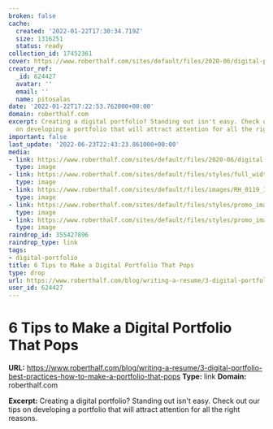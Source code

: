 ```yaml
---
broken: false
cache:
  created: '2022-01-22T17:30:34.719Z'
  size: 1316251
  status: ready
collection_id: 17452361
cover: https://www.roberthalf.com/sites/default/files/2020-06/digital-portfolio-rh.jpg
creator_ref:
  _id: 624427
  avatar: ''
  email: ''
  name: pitosalas
date: '2022-01-22T17:22:53.762000+00:00'
domain: roberthalf.com
excerpt: Creating a digital portfolio? Standing out isn't easy. Check out our tips
  on developing a portfolio that will attract attention for all the right reasons.
important: false
last_update: '2022-06-23T22:43:23.861000+00:00'
media:
- link: https://www.roberthalf.com/sites/default/files/2020-06/digital-portfolio-rh.jpg
  type: image
- link: https://www.roberthalf.com/sites/default/files/styles/full_width_content_image_1x_extra_large_1036/public/2020-06/digital-portfolio-rh.jpg?itok=E9bFDJ2s
  type: image
- link: https://www.roberthalf.com/sites/default/files/images/RH_0119_IMG_Blog_Candiate3_NAM_ENG.jpg
  type: image
- link: https://www.roberthalf.com/sites/default/files/styles/promo_image_2x_650/public/2022-01/Jason%20Flanders%20Q%20%26%20A%20Header%20Image_updated.jpeg?h=93a4b996&itok=Tdd4aEuq
  type: image
- link: https://www.roberthalf.com/sites/default/files/styles/promo_image_2x_650/public/2022-01/Steve%20Saah%20header%20image_0.png?h=606735fc&itok=0HTN6Xlb
  type: image
raindrop_id: 355427896
raindrop_type: link
tags:
- digital-portfolio
title: 6 Tips to Make a Digital Portfolio That Pops
type: drop
url: https://www.roberthalf.com/blog/writing-a-resume/3-digital-portfolio-best-practices-how-to-make-a-portfolio-that-pops
user_id: 624427
---
```


# 6 Tips to Make a Digital Portfolio That Pops

**URL:** https://www.roberthalf.com/blog/writing-a-resume/3-digital-portfolio-best-practices-how-to-make-a-portfolio-that-pops
**Type:** link
**Domain:** roberthalf.com

**Excerpt:** Creating a digital portfolio? Standing out isn't easy. Check out our tips on developing a portfolio that will attract attention for all the right reasons.
